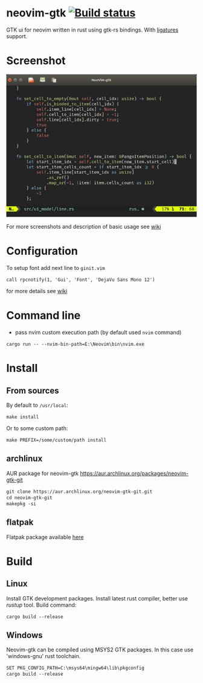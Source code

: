 # neovim-gtk [![Build status](https://ci.appveyor.com/api/projects/status/l58o28e13f829llx/branch/master?svg=true)](https://ci.appveyor.com/project/daa84/neovim-gtk/branch/master)
GTK ui for neovim written in rust using gtk-rs bindings. With [ligatures](https://github.com/daa84/neovim-gtk/wiki/Configuration#ligatures) support.

# Screenshot
![Main Window](/screenshots/neovimgtk-screen.png?raw=true)

For more screenshots and description of basic usage see [wiki](https://github.com/daa84/neovim-gtk/wiki/GUI)

# Configuration
To setup font add next line to `ginit.vim`
```vim
call rpcnotify(1, 'Gui', 'Font', 'DejaVu Sans Mono 12')
```
for more details see [wiki](https://github.com/daa84/neovim-gtk/wiki/Configuration)

# Command line
* pass nvim custom execution path (by default used `nvim` command)
```
cargo run -- --nvim-bin-path=E:\Neovim\bin\nvim.exe
```
# Install
## From sources
By default to `/usr/local`:
```
make install
```
Or to some custom path:
```
make PREFIX=/some/custom/path install
```

## archlinux
AUR package for neovim-gtk https://aur.archlinux.org/packages/neovim-gtk-git
```shell
git clone https://aur.archlinux.org/neovim-gtk-git.git
cd neovim-gtk-git 
makepkg -si
```
## flatpak
Flatpak package available [here](https://github.com/daa84/neovim-gtk-flatpak)

# Build
## Linux
Install GTK development packages. Install latest rust compiler, better use *rustup* tool. Build command:
```
cargo build --release
```

## Windows
Neovim-gtk can be compiled using MSYS2 GTK packages. In this case use 'windows-gnu' rust toolchain.
```
SET PKG_CONFIG_PATH=C:\msys64\mingw64\lib\pkgconfig
cargo build --release
```
